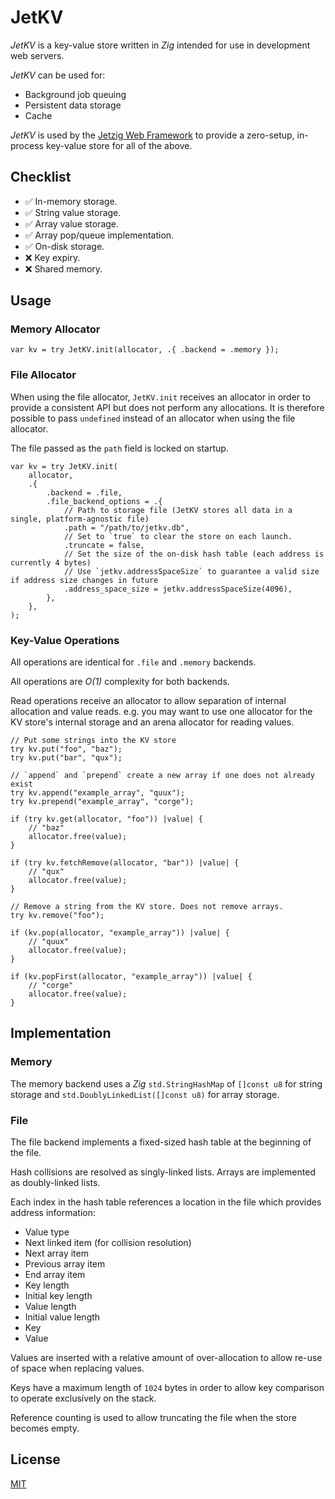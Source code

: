 # JetKV

_JetKV_ is a key-value store written in _Zig_ intended for use in development web servers.

_JetKV_ can be used for:

* Background job queuing
* Persistent data storage
* Cache

_JetKV_ is used by the [Jetzig Web Framework](https://jetzig.dev/) to provide a zero-setup, in-process key-value store for all of the above.

## Checklist

* :white_check_mark: In-memory storage.
* :white_check_mark: String value storage.
* :white_check_mark: Array value storage.
* :white_check_mark: Array pop/queue implementation.
* :white_check_mark: On-disk storage.
* :x: Key expiry.
* :x: Shared memory.

## Usage

### Memory Allocator

```zig
var kv = try JetKV.init(allocator, .{ .backend = .memory });
```

### File Allocator

When using the file allocator, `JetKV.init` receives an allocator in order to provide a consistent API but does not perform any allocations. It is therefore possible to pass `undefined` instead of an allocator when using the file allocator.

The file passed as the `path` field is locked on startup.

```zig
var kv = try JetKV.init(
    allocator,
    .{
        .backend = .file,
        .file_backend_options = .{
            // Path to storage file (JetKV stores all data in a single, platform-agnostic file)
            .path = "/path/to/jetkv.db",
            // Set to `true` to clear the store on each launch.
            .truncate = false,
            // Set the size of the on-disk hash table (each address is currently 4 bytes)
            // Use `jetkv.addressSpaceSize` to guarantee a valid size if address size changes in future
            .address_space_size = jetkv.addressSpaceSize(4096),
        },
    },
);
```

### Key-Value Operations

All operations are identical for `.file` and `.memory` backends.

All operations are _O(1)_ complexity for both backends.

Read operations receive an allocator to allow separation of internal allocation and value reads. e.g. you may want to use one allocator for the KV store's internal storage and an arena allocator for reading values.

```zig
// Put some strings into the KV store
try kv.put("foo", "baz");
try kv.put("bar", "qux");

// `append` and `prepend` create a new array if one does not already exist
try kv.append("example_array", "quux");
try kv.prepend("example_array", "corge");

if (try kv.get(allocator, "foo")) |value| {
    // "baz"
    allocator.free(value);
}

if (try kv.fetchRemove(allocator, "bar")) |value| {
    // "qux"
    allocator.free(value);
}

// Remove a string from the KV store. Does not remove arrays.
try kv.remove("foo");

if (kv.pop(allocator, "example_array")) |value| {
    // "quux"
    allocator.free(value);
}

if (kv.popFirst(allocator, "example_array")) |value| {
    // "corge"
    allocator.free(value);
}
```

## Implementation

### Memory

The memory backend uses a _Zig_ `std.StringHashMap` of `[]const u8` for string storage and `std.DoublyLinkedList([]const u8)` for array storage.

### File

The file backend implements a fixed-sized hash table at the beginning of the file.

Hash collisions are resolved as singly-linked lists. Arrays are implemented as doubly-linked lists.

Each index in the hash table references a location in the file which provides address information:

* Value type
* Next linked item (for collision resolution)
* Next array item
* Previous array item
* End array item
* Key length
* Initial key length
* Value length
* Initial value length
* Key
* Value

Values are inserted with a relative amount of over-allocation to allow re-use of space when replacing values.

Keys have a maximum length of `1024` bytes in order to allow key comparison to operate exclusively on the stack.

Reference counting is used to allow truncating the file when the store becomes empty.

## License

[MIT](LICENSE)
